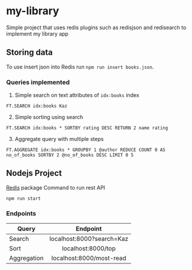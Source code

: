 # my-library
Simple project that uses redis plugins such as redisjson and redisearch to implement my library app

## Storing data
To use insert json into Redis run `npm run insert books.json`.

### Queries implemented
1. Simple search on text attributes of `idx:books` index 
```
FT.SEARCH idx:books Kaz
```

2. Simple sorting using search
```
FT.SEARCH idx:books * SORTBY rating DESC RETURN 2 name rating 
```

3. Aggregate query with multiple steps
```
FT.AGGREGATE idx:books * GROUPBY 1 @author REDUCE COUNT 0 AS no_of_books SORTBY 2 @no_of_books DESC LIMIT 0 5
```

## Nodejs Project
[Redis](https://github.com/redis/node-redis) package
Command to run rest API
```
npm run start
```

### Endpoints
| Query         | Endpoint | 
|--------------|:---------:|
| Search       |  localhost:8000?search=Kaz | 
| Sort         |  localhost:8000/top        | 
| Aggregation  |  localhost:8000/most-read  |
